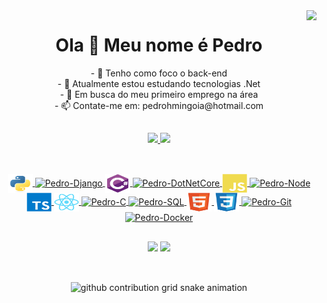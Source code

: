 <img align="right" src="https://visitor-badge.laobi.icu/badge?page_id=PedroAlves05.PedroAlves05" />

<h1 align="center">Ola 👋 Meu nome é Pedro </h1>

<div align="center">
- 🔭 Tenho como foco o back-end <br />
- 🌱 Atualmente estou estudando tecnologias .Net <br />
- 💼 Em busca do meu primeiro emprego na área <br />
- 📫 Contate-me em: pedrohmingoia@hotmail.com
</div>

  ##

<div align="center">
  <a href="https://github.com/PedroAlves05">
  <img height="180cm" src="https://github-readme-stats.vercel.app/api?username=PedroAlves05&show_icons=true&theme=tokyonight">
  <img height="180cm" src="https://github-readme-stats.vercel.app/api/top-langs/?username=PedroAlves05&layout=compact&theme=tokyonight">
</div>

  ##

<div style="display: inline_block" align="center"><br>
  <img align="center" alt="Pedro-Python" height="30" width="40" src="https://raw.githubusercontent.com/devicons/devicon/master/icons/python/python-original.svg">
  <img align="center" alt="Pedro-Django" height="30" width="40" src="https://cdn.jsdelivr.net/gh/devicons/devicon@latest/icons/django/django-plain.svg">
  <img align="center" alt="Rafa-Csharp" height="30" width="40" src="https://raw.githubusercontent.com/devicons/devicon/master/icons/csharp/csharp-original.svg">
  <img align="center" alt="Pedro-DotNetCore" height="30" width="40" src="https://cdn.jsdelivr.net/gh/devicons/devicon@latest/icons/dotnetcore/dotnetcore-original.svg">
  <img align="center" alt="Pedro-JS" height="30" width="40" src="https://raw.githubusercontent.com/devicons/devicon/master/icons/javascript/javascript-plain.svg">
  <img align="center" alt="Pedro-Node" height="30" width="40" src="https://cdn.jsdelivr.net/gh/devicons/devicon@latest/icons/nodejs/nodejs-original.svg">
  <img align="center" alt="Pedro-TS" height="30" width="40" src="https://raw.githubusercontent.com/devicons/devicon/master/icons/typescript/typescript-plain.svg">
  <img align="center" alt="Pedro-React" height="30" width="40" src="https://raw.githubusercontent.com/devicons/devicon/master/icons/react/react-original.svg">
  <img align="center" alt="Pedro-C" height="30" width="40" src="https://cdn.jsdelivr.net/gh/devicons/devicon@latest/icons/c/c-original.svg">
  <img align="center" alt="Pedro-SQL" height="30" width="40" src="https://cdn.jsdelivr.net/gh/devicons/devicon@latest/icons/azuresqldatabase/azuresqldatabase-original.svg">
  <img align="center" alt="Pedro-HTML" height="30" width="40" src="https://raw.githubusercontent.com/devicons/devicon/master/icons/html5/html5-original.svg">
  <img align="center" alt="Pedro-CSS" height="30" width="40" src="https://raw.githubusercontent.com/devicons/devicon/master/icons/css3/css3-original.svg">
  <img align="center" alt="Pedro-Git" height="30" width="40" src="https://cdn.jsdelivr.net/gh/devicons/devicon@latest/icons/git/git-original.svg">
  <img align="center" alt="Pedro-Docker" height="30" width="40" src="https://cdn.jsdelivr.net/gh/devicons/devicon@latest/icons/docker/docker-original.svg">
</div>
  
  ##

<div align="center"> 
  <a href="https://www.instagram.com/pedro.alves_05" target="_blank"><img src="https://img.shields.io/badge/-Instagram-%23E4405F?style=for-the-badge&logo=instagram&logoColor=white" target="_blank"></a>
  <a href="https://www.linkedin.com/in/pedro-henrique-mingoia-alves-90028626b/" target="_blank"><img src="https://img.shields.io/badge/-LinkedIn-%230077B5?style=for-the-badge&logo=linkedin&logoColor=white" target="_blank"></a> 
</div>

  ##
<div align="center">
  <br />
  <img alt="github contribution grid snake animation" src="https://raw.githubusercontent.com/YourUser/YourUser/output/github-contribution-grid-snake.svg">
</div>
